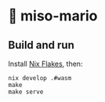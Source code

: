 # :ramen: miso-mario

## Build and run

Install [Nix Flakes](https://nixos.wiki/wiki/Flakes), then:

```
nix develop .#wasm
make
make serve
```


